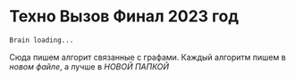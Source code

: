 # Техно Вызов Финал 2023 год
```python
Brain loading...
```
Сюда пишем алгорит связанные с графами.
Каждый алгоритм пишем в *новом файле*, а лучше в *НОВОЙ ПАПКОЙ*
